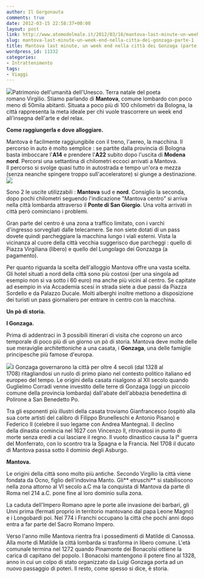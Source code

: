 ```yaml
---
author: Il Gorgonauta
comments: true
date: 2012-03-15 22:58:37+00:00
layout: post
link: http://www.atomodelmale.it/2012/03/16/mantova-last-minute-un-week-end-nella-citta-dei-gonzaga-parte-1/
slug: mantova-last-minute-un-week-end-nella-citta-dei-gonzaga-parte-1
title: Mantova last minute, un week end nella città dei Gonzaga (parte 1).
wordpress_id: 11332
categories:
- Intrattenimento
tags:
- Viaggi
---
```


[![](http://www.atomodelmale.it/wp-content/uploads/2012/03/Ponte-di-san-giorgio-300x187.jpg)](http://www.atomodelmale.it/wp-content/uploads/2012/03/Ponte-di-san-giorgio.jpg)Patrimonio dell'umanità dell'Unesco. Terra natale del poeta romano Virgilio. Stiamo parlando di **Mantova**, comune lombardo con poco meno di 50mila abitanti. Situata a poco più di 100 chilometri da Bologna, la città rappresenta la meta ideale per chi vuole trascorrere un week end all'insegna dell'arte e del relax.

**Come raggiungerla e dove alloggiare.**

Mantova è facilmente raggiungibile con il treno, l'aereo, la macchina. Il percorso in auto è molto semplice : se partite dalla provincia di Bologna basta imboccare l'**A14** e prendere l'**A22** subito dopo l'uscita di **Modena nord**. Percorsi una settantina di chilometri eccoci arrivati a Mantova. Il percorso si svolge quasi tutto in autostrada e tempo un'ora e mezza (senza neanche spingere troppo sull'acceleratore) si giunge a destinazione.[![](http://www.atomodelmale.it/wp-content/uploads/2012/03/cartina-mantova-2-242x300.jpg)](http://www.atomodelmale.it/wp-content/uploads/2012/03/cartina-mantova-2.jpg)

Sono 2 le uscite utilizzabili : **Mantova** sud e **nord**. Consiglio la seconda, dopo pochi chilometri seguendo l'indicazione "Mantova centro" si arriva nella città lombarda attraverso il **Ponte di San Giorgio**. Una volta arrivati in città però cominciano i problemi.

Gran parte del centro è una zona a traffico limitato, con i varchi d'ingresso sorvegliati dalle telecamere. Se non siete dotati di un pass dovete quindi parcheggiare la macchina lungo i viali esterni. Vista la vicinanza al cuore della città vecchia suggerisco due parcheggi : quello di Piazza Virgiliana (libero) e quello del Lungolago dei Gonzazga (a pagamento).


Per quanto riguarda la scelta dell'alloggio Mantova offre una vasta scelta. Gli hotel situati a nord della città sono più costosi (per una singola ad esempio non si va sotto i 60 euro) ma anche più vicini al centro. Se capitate ad esempio in via Accademia scesi in strada siete a due passi da Piazza Sordello e da Palazzo Ducale. Molti alberghi inoltre mettono a disposizione dei turisti un pass giornaliero per entrare in centro con la macchina.

**Un pò di storia.**

**I Gonzaga.**

Prima di addentraci in 3 possibili itinerari di visita che coprono un arco temporale di poco più di un giorno un pò di storia. Mantova deve molte delle sue meraviglie architettoniche a una casata, i **Gonzaga**, una delle famiglie principesche più famose d'europa.

[![](http://www.atomodelmale.it/wp-content/uploads/2012/03/Stemma-Gonzaga-247x300.png)](http://www.atomodelmale.it/wp-content/uploads/2012/03/Stemma-Gonzaga.png)I Gonzaga governarono la città per oltre 4 secoli (dal 1328 al 1708) ritagliandosi un ruolo di primo piano nel contesto politico italiano ed europeo del tempo. Le origini della casata risalgono al XII secolo quando Guglielmo Corradi venne investito delle terre di Gonzaga (oggi un piccolo comune della provincia lombarda) dall'abate dell'abbazia benedettina di Polirone a San Benedetto Po.

Tra gli esponenti più illustri della casata troviamo Gianfrancesco (ospitò alla sua corte artisti del calibro di Filippo Brunelleschi e Antonio Pisano) e Federico II (celebre il suo legame con Andrea Mantegna). Il declino della dinastia comincia nel 1627 con Vincenzo II, ritrovatosi in punto di morte senza eredi a cui lasciare il regno. Il vuoto dinastico causa la I° guerra del Monferrato, con lo scontro tra la Spagna e la Francia. Nel 1708 il ducato di Mantova passa sotto il dominio degli Asburgo.

**Mantova.**

Le origini della città sono molto più antiche. Secondo Virgilio la città viene fondata da Ocno, figlio dell'indovina Manto. Gli** etruschi** si stabiliscono nella zona attorno al VI secolo a.C ma la conquista di Mantova da parte di Roma nel 214 a.C. pone fine al loro dominio sulla zona.

La caduta dell'Impero Romano apre le porte alle invasione dei barbari, gli Unni prima (fermati proprio in territorio mantovano dal papa Leone Magno) e i Longobardi poi. Nel 774 i Franchi occupano la città che pochi anni dopo entra a far parte del Sacro Romano Impero.

Verso l'anno mille Mantova rientra fra i possedimenti di Matilde di Canossa. Alla morte di Matilde la città lombarda si trasforma in libero comune. L'età comunale termina nel 1272 quando Pinamonte dei Bonacolsi ottiene la carica di capitano del popolo. I Bonacolsi mantengono il potere fino al 1328, anno in cui un colpo di stato organizzato da Luigi Gonzaga porta ad un nuovo passaggio di poteri. Il resto, come spesso si dice, è storia.
